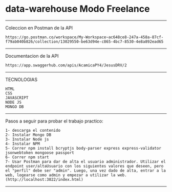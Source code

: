 # data-warehouse Modo Freelance

--------------------------------------------------------------------------------------
Coleccion en Postman de la API

    https://go.postman.co/workspace/My-Workspace~ac648ce8-247a-458a-87cf-f79ab040b826/collection/13029550-be63d94e-c865-4bc7-8530-4e8a892ead65
    
--------------------------------------------------------------------------------------
    
Documentacion de la API

    https://app.swaggerhub.com/apis/AcamicaPY4/JesusDRV/2
    
--------------------------------------------------------------------------------------
TECNOLOGIAS

    HTML
    CSS
    JAVASCRIPT
    NODE JS
    MONGO DB
    
--------------------------------------------------------------------------------------

Pasos a seguir para probar el trabajo practico:

    1- descarga el contenido
    2- Instalar Mongo DB
    3- Instalar Node js
    4- Instalar NPM
    5- Correr npm install bcryptjs body-parser express express-validator jsonwebtoken mongoose passport
    6- Correr npm start
    7- Usar Postman para dar de alta el usuario administrador. Utilizar el endpoint user/altaUsuario con los siguientes valores que deseen, pero el "perfil" debe ser "admin". Luego, una vez dado de alta, entrar a la web, logearse como admin y empezar a utilizar la web.(http://localhost:3022/index.html)
    
    
--------------------------------------------------------------------------------------

    
